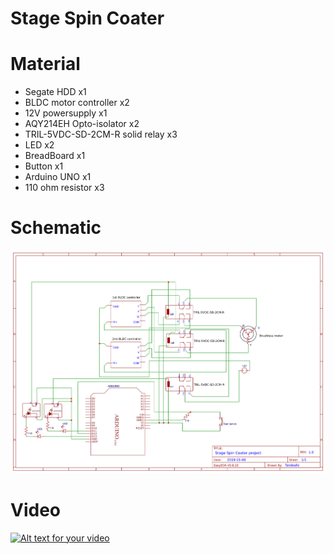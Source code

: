 # Stage Spin Coater
# Material
* Segate HDD x1
* BLDC motor controller x2
* 12V powersupply x1
* AQY214EH Opto-isolator x2
* TRIL-5VDC-SD-2CM-R solid relay x3
* LED x2
* BreadBoard x1
* Button x1
* Arduino UNO x1
* 110 ohm resistor x3
# Schematic
![](./Schematic.png)
# Video
[![Alt text for your video](https://i.ytimg.com/vi/N56o4Af0WZs/hqdefault.jpg?sqp=-oaymwEjCPYBEIoBSFryq4qpAxUIARUAAAAAGAElAADIQj0AgKJDeAE=&rs=AOn4CLCs04Q7Jw4Xgdm8x6dCX8KiGVR6xQ)](https://www.youtube.com/watch?v=N56o4Af0WZs)